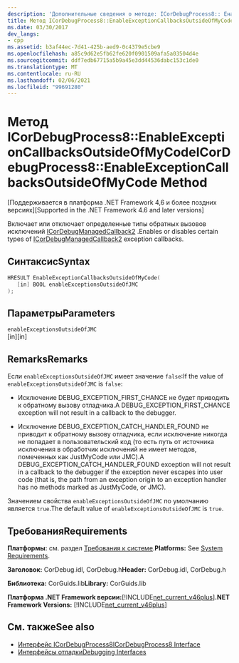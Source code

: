 ```yaml
---
description: 'Дополнительные сведения о методе: ICorDebugProcess8:: Енабликсцептионкаллбакксаутсидеофмикоде'
title: Метод ICorDebugProcess8::EnableExceptionCallbacksOutsideOfMyCode
ms.date: 03/30/2017
dev_langs:
- cpp
ms.assetid: b3af44ec-7d41-425b-aed9-0c4379e5cbe9
ms.openlocfilehash: a85c9d62e5fb62fe620f0901509afa5a03504d4e
ms.sourcegitcommit: ddf7edb67715a5b9a45e3dd44536dabc153c1de0
ms.translationtype: MT
ms.contentlocale: ru-RU
ms.lasthandoff: 02/06/2021
ms.locfileid: "99691280"
---
```

# <a name="icordebugprocess8enableexceptioncallbacksoutsideofmycode-method"></a><span data-ttu-id="cc6e9-103">Метод ICorDebugProcess8::EnableExceptionCallbacksOutsideOfMyCode</span><span class="sxs-lookup"><span data-stu-id="cc6e9-103">ICorDebugProcess8::EnableExceptionCallbacksOutsideOfMyCode Method</span></span>

<span data-ttu-id="cc6e9-104">[Поддерживается в платформа .NET Framework 4,6 и более поздних версиях]</span><span class="sxs-lookup"><span data-stu-id="cc6e9-104">[Supported in the .NET Framework 4.6 and later versions]</span></span>  
  
 <span data-ttu-id="cc6e9-105">Включает или отключает определенные типы обратных вызовов исключений [ICorDebugManagedCallback2](icordebugmanagedcallback2-interface.md) .</span><span class="sxs-lookup"><span data-stu-id="cc6e9-105">Enables or disables certain types of [ICorDebugManagedCallback2](icordebugmanagedcallback2-interface.md) exception callbacks.</span></span>  
  
## <a name="syntax"></a><span data-ttu-id="cc6e9-106">Синтаксис</span><span class="sxs-lookup"><span data-stu-id="cc6e9-106">Syntax</span></span>  
  
```cpp
HRESULT EnableExceptionCallbacksOutsideOfMyCode(  
   [in] BOOL enableExceptionsOutsideOfJMC  
);  
```  
  
## <a name="parameters"></a><span data-ttu-id="cc6e9-107">Параметры</span><span class="sxs-lookup"><span data-stu-id="cc6e9-107">Parameters</span></span>  

 `enableExceptionsOutsideOfJMC`  
 <span data-ttu-id="cc6e9-108">[in]</span><span class="sxs-lookup"><span data-stu-id="cc6e9-108">[in]</span></span>  
  
## <a name="remarks"></a><span data-ttu-id="cc6e9-109">Remarks</span><span class="sxs-lookup"><span data-stu-id="cc6e9-109">Remarks</span></span>  

 <span data-ttu-id="cc6e9-110">Если `enableExceptionsOutsideOfJMC` имеет значение `false`:</span><span class="sxs-lookup"><span data-stu-id="cc6e9-110">If the value of `enableExceptionsOutsideOfJMC` is `false`:</span></span>  
  
- <span data-ttu-id="cc6e9-111">Исключение DEBUG_EXCEPTION_FIRST_CHANCE не будет приводить к обратному вызову отладчика.</span><span class="sxs-lookup"><span data-stu-id="cc6e9-111">A DEBUG_EXCEPTION_FIRST_CHANCE exception will not result in a callback to the debugger.</span></span>  
  
- <span data-ttu-id="cc6e9-112">Исключение DEBUG_EXCEPTION_CATCH_HANDLER_FOUND не приводит к обратному вызову отладчика, если исключение никогда не попадает в пользовательский код (то есть путь от источника исключения в обработчик исключений не имеет методов, помеченных как JustMyCode или JMC).</span><span class="sxs-lookup"><span data-stu-id="cc6e9-112">A DEBUG_EXCEPTION_CATCH_HANDLER_FOUND exception will not result in a callback to the debugger if the exception never escapes into user code (that is, the path from an exception origin to an exception handler has no methods marked as JustMyCode, or JMC).</span></span>  
  
 <span data-ttu-id="cc6e9-113">Значением свойства `enableExceptionsOutsideOfJMC` по умолчанию является `true`.</span><span class="sxs-lookup"><span data-stu-id="cc6e9-113">The default value of `enableExceptionsOutsideOfJMC` is `true`.</span></span>  
  
## <a name="requirements"></a><span data-ttu-id="cc6e9-114">Требования</span><span class="sxs-lookup"><span data-stu-id="cc6e9-114">Requirements</span></span>  

 <span data-ttu-id="cc6e9-115">**Платформы:** см. раздел [Требования к системе](../../get-started/system-requirements.md).</span><span class="sxs-lookup"><span data-stu-id="cc6e9-115">**Platforms:** See [System Requirements](../../get-started/system-requirements.md).</span></span>  
  
 <span data-ttu-id="cc6e9-116">**Заголовок:** CorDebug.idl, CorDebug.h</span><span class="sxs-lookup"><span data-stu-id="cc6e9-116">**Header:** CorDebug.idl, CorDebug.h</span></span>  
  
 <span data-ttu-id="cc6e9-117">**Библиотека:** CorGuids.lib</span><span class="sxs-lookup"><span data-stu-id="cc6e9-117">**Library:** CorGuids.lib</span></span>  
  
 <span data-ttu-id="cc6e9-118">**Платформа .NET Framework версии:**[!INCLUDE[net_current_v46plus](../../../../includes/net-current-v46plus-md.md)]</span><span class="sxs-lookup"><span data-stu-id="cc6e9-118">**.NET Framework Versions:** [!INCLUDE[net_current_v46plus](../../../../includes/net-current-v46plus-md.md)]</span></span>  
  
## <a name="see-also"></a><span data-ttu-id="cc6e9-119">См. также</span><span class="sxs-lookup"><span data-stu-id="cc6e9-119">See also</span></span>

- [<span data-ttu-id="cc6e9-120">Интерфейс ICorDebugProcess8</span><span class="sxs-lookup"><span data-stu-id="cc6e9-120">ICorDebugProcess8 Interface</span></span>](icordebugprocess8-interface.md)
- [<span data-ttu-id="cc6e9-121">Интерфейсы отладки</span><span class="sxs-lookup"><span data-stu-id="cc6e9-121">Debugging Interfaces</span></span>](debugging-interfaces.md)
